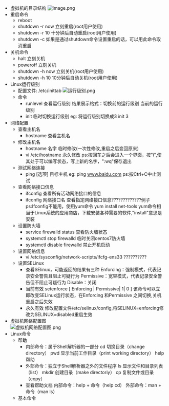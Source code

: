 * 虚拟机的目录结构
![image.png](https://upload-images.jianshu.io/upload_images/14467401-3afb713864b364f7.png?imageMogr2/auto-orient/strip%7CimageView2/2/w/1240)
* 重启命令
	* reboot
	* shutdown -r now 立刻重启(root用户使用)
	* shutdown -r 10 十分钟后自动重启(root用户使用)
	* shutdown -c 如果是通过shutdown命令设置重启的话，可以用此命令取消重启
* 关机命令
	* halt 立刻关机
	* poweroff 立刻关机
	* shutdown -h now 立刻关机(root用户使用)
	* shutdown -h 10 10分钟后自动关机(root用户使用)
* Linux运行级别
	* 配置文件: /etc/inittab
	![运行级别.png](https://upload-images.jianshu.io/upload_images/14467401-b2d7ca6f5802ecf9.png?imageMogr2/auto-orient/strip%7CimageView2/2/w/1240)
	* 命令
		* runlevel 查看运行级别
		结果展示格式：切换前的运行级别 当前的运行级别
		* init 临时切换运行级别
		eg: 将运行级别切换成3
		init 3
* 网络配置
	* 查看主机名
		* hostname 查看主机名
	* 修改主机名
		* hostname 名字 临时修改(一次性修改,重启之后变回原来)
		* vi /etc/hostname 永久修改
		ps:按回车之后会进入一个界面，按"i",使其处于可以编写状态，写上新的名字，":wq"保存退出
	* 测试网络连接
		* ping [选项] 目标主机
		eg:
		ping www.baidu.com
		ps:按Ctrl+C中止测试
	* 查看网络接口信息
		* ifconfig 查看所有活动网络接口的信息
		* ifconfig 网络接口名 查看指定网络接口信息?????????????例子
		ps:Ifconfig不能用，使用yum命令 
		yum install net-tools yum命令相当于Linux系统的应用商店，下载安装各种需要的软件,"install"意思是安装
	* 设置防火墙
		* service firewalld status 查看防火墙状态
		* systemctl stop firewalld 临时关闭centos7防火墙
		* systemctl disable firewalld 禁止开机启动
	* 设置网络信息
		* vi /etc/sysconfig/network-scripts/ifcfg-ens33 ??????????
	* 设置SELinux
		* 查看SElinux，可能返回的结果有三种
		Enforcing：强制模式，代表记录安全警告且阻止可疑行为
		Permissive：宽容模式，代表记录安全警告但不阻止可疑行为
		Disable：关闭
		* 当前有效
		setenforce	[ Enforcing | Permissive| 1| 0 ]
		该命令可以立即改变SELinux运行状态，在Enforcing 和Permissive  之间切换,关机重启之后失效
		* 永久有效
		修改配置文件/etc/selinux/config,将SELINUX=enforcing修改为SELINUX=disabled重启生效	
* 虚拟机网络配置图	
![虚拟机网络配置图.png](https://upload-images.jianshu.io/upload_images/14467401-9a5e668357b59663.png?imageMogr2/auto-orient/strip%7CimageView2/2/w/1240)
* Linux命令
	* 帮助
		* 内部命令：属于Shell解析器的一部分
	    cd 切换目录（change directory）
	    pwd 显示当前工作目录（print working directory）
	    help 帮助
		* 外部命令：独立于Shell解析器之外的文件程序
	    ls 显示文件和目录列表（list）
	    mkdir 创建目录（make directoriy）
	    cp 复制文件或目录（copy）
		* 查看帮助文档
	    内部命令：help + 命令（help cd）
	    外部命令：man + 命令（man ls）
	* 基本命令
		
	   

	

	
		
